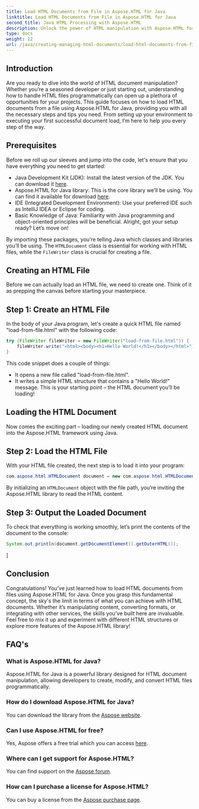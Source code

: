```yaml
---
title: Load HTML Documents from File in Aspose.HTML for Java
linktitle: Load HTML Documents from File in Aspose.HTML for Java
second_title: Java HTML Processing with Aspose.HTML
description: Unlock the power of HTML manipulation with Aspose.HTML for Java. Learn to load HTML documents from files with step-by-step tutorials.
type: docs
weight: 12
url: /java/creating-managing-html-documents/load-html-documents-from-file/
---
```

## Introduction
Are you ready to dive into the world of HTML document manipulation? Whether you’re a seasoned developer or just starting out, understanding how to handle HTML files programmatically can open up a plethora of opportunities for your projects. This guide focuses on how to load HTML documents from a file using Aspose.HTML for Java, providing you with all the necessary steps and tips you need. From setting up your environment to executing your first successful document load, I’m here to help you every step of the way.
## Prerequisites
Before we roll up our sleeves and jump into the code, let's ensure that you have everything you need to get started:
- Java Development Kit (JDK): Install the latest version of the JDK. You can download it [here](https://www.oracle.com/java/technologies/javase-jdk11-downloads.html).
- Aspose.HTML for Java library: This is the core library we’ll be using. You can find it available for download [here](https://releases.aspose.com/html/java/).
- IDE (Integrated Development Environment): Use your preferred IDE such as IntelliJ IDEA or Eclipse for coding.
- Basic Knowledge of Java: Familiarity with Java programming and object-oriented principles will be beneficial.
Alright, got your setup ready? Let’s move on!

By importing these packages, you’re telling Java which classes and libraries you’ll be using. The `HTMLDocument` class is essential for working with HTML files, while the `FileWriter` class is crucial for creating a file.
## Creating an HTML File
Before we can actually load an HTML file, we need to create one. Think of it as prepping the canvas before starting your masterpiece.
## Step 1: Create an HTML File
In the body of your Java program, let's create a quick HTML file named "load-from-file.html" with the following code:
```java
try (FileWriter fileWriter = new FileWriter("load-from-file.html")) {
    fileWriter.write("<html><body><h1>Hello World!</h1></body></html>");
}
```
This code snippet does a couple of things:
- It opens a new file called "load-from-file.html".
- It writes a simple HTML structure that contains a "Hello World!" message.
This is your starting point – the HTML document you’ll be loading!
## Loading the HTML Document
Now comes the exciting part – loading our newly created HTML document into the Aspose.HTML framework using Java.
## Step 2: Load the HTML File
With your HTML file created, the next step is to load it into your program:
```java
com.aspose.html.HTMLDocument document = new com.aspose.html.HTMLDocument("load-from-file.html");
```
By initializing an `HTMLDocument` object with the file path, you’re inviting the Aspose.HTML library to read the HTML content.
## Step 3: Output the Loaded Document
To check that everything is working smoothly, let’s print the contents of the document to the console:
```java
System.out.println(document.getDocumentElement().getOuterHTML());
```
]
## Conclusion
Congratulations! You’ve just learned how to load HTML documents from files using Aspose.HTML for Java. Once you grasp this fundamental concept, the sky's the limit in terms of what you can achieve with HTML documents. Whether it’s manipulating content, converting formats, or integrating with other services, the skills you’ve built here are invaluable. 
Feel free to mix it up and experiment with different HTML structures or explore more features of the Aspose.HTML library!
## FAQ's
### What is Aspose.HTML for Java?  
Aspose.HTML for Java is a powerful library designed for HTML document manipulation, allowing developers to create, modify, and convert HTML files programmatically.
### How do I download Aspose.HTML for Java?  
You can download the library from the [Aspose website](https://releases.aspose.com/html/java/).
### Can I use Aspose.HTML for free?  
Yes, Aspose offers a free trial which you can access [here](https://releases.aspose.com/).
### Where can I get support for Aspose.HTML?  
You can find support on the [Aspose forum](https://forum.aspose.com/c/html/29).
### How can I purchase a license for Aspose.HTML?  
You can buy a license from the [Aspose purchase page](https://purchase.aspose.com/buy).
